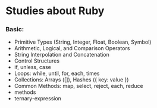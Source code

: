 # Studies about Ruby

### Basic:

- Primitive Types (String, Integer, Float, Boolean, Symbol)
- Arithmetic, Logical, and Comparison Operators
- String Interpolation and Concatenation
- Control Structures
- if, unless, case
- Loops: while, until, for, each, times
- Collections: Arrays ([]), Hashes ({ key: value })
- Common Methods: map, select, reject, each, reduce
- methods
- ternary-expression